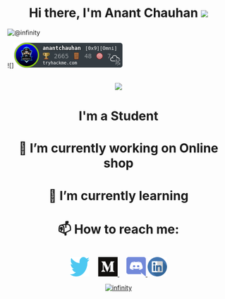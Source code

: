 <h1 align="center"> Hi there, I'm Anant Chauhan <img src="https://raw.githubusercontent.com/MartinHeinz/MartinHeinz/master/wave.gif" width="30px"></h1>


<p align="left"> <img src="https://komarev.com/ghpvc/?username=Anant1711" alt="@infinity" /> </p>
![]<img src="https://github.com/Anant1711/Anant1711/blob/main/icon/anantchauhan.png">
<p align="center"> <br><img src="https://github.com/punitkmryh/punitkmryh/blob/master/Developer.gif" width="450px"><br> </p>

<h1 align="center"> I'm a Student</h1>

<h1 align="center"> 🔭 I’m currently working on Online shop </h1>

<h1 align="center"> 🌱 I’m currently learning </h1>

<h1 align="center"> 📫 How to reach me: </h1>
<p align="center"><br> <a href="https://twitter.com/_Anant_chauhan"><img height="44" width="44" src="https://github.com/Anant1711/Anant1711/blob/main/icon/3694468081530103327.svg" /></a>
&nbsp; &nbsp; <a href="https://www.medium.com/@infinity_/"> <img height="44" width="44" src="https://github.com/Anant1711/Anant1711/blob/main/icon/8423298421551941703.svg" > </a> &nbsp; &nbsp;
<a href="https://discord.com/channels/@infinity_#9175/"> <img height="44" width="44" src="https://github.com/Anant1711/Anant1711/blob/main/icon/8281351951536233212.svg" &nbsp; &nbsp; <a href="https://www.linkedin.com/in/anant-chauhan-a07b2419b/"> <img height="44" width="44" src="https://github.com/Anant1711/Anant1711/blob/main/icon/20342806371555589921.svg"



</p>

<p align="center"> <img src=https://github-readme-stats.vercel.app/api?username=Anant1711&show_icons=true alt=infinity /> </p>

